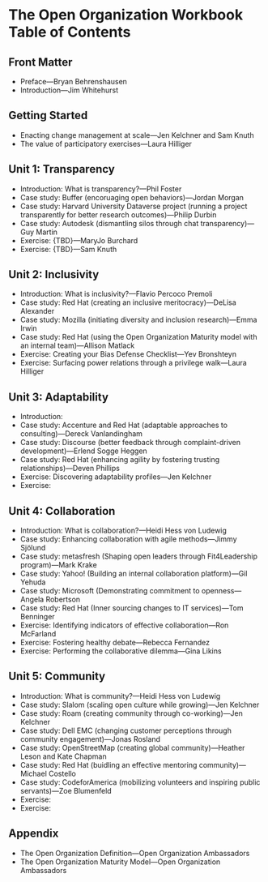 # The Open Organization Workbook Table of Contents

## Front Matter

- Preface—Bryan Behrenshausen
- Introduction—Jim Whitehurst

## Getting Started

- Enacting change management at scale—Jen Kelchner and Sam Knuth
- The value of participatory exercises—Laura Hilliger

## Unit 1: Transparency

- Introduction: What is transparency?—Phil Foster
- Case study: Buffer (encoruaging open behaviors)—Jordan Morgan
- Case study: Harvard University Dataverse project (running a project transparently for better research outcomes)—Philip Durbin
- Case study: Autodesk (dismantling silos through chat transparency)—Guy Martin
- Exercise: {TBD}—MaryJo Burchard
- Exercise: {TBD}—Sam Knuth

## Unit 2: Inclusivity

- Introduction: What is inclusivity?—Flavio Percoco Premoli
- Case study: Red Hat (creating an inclusive meritocracy)—DeLisa Alexander
- Case study: Mozilla (initiating diversity and inclusion research)—Emma Irwin
- Case study: Red Hat (using the Open Organization Maturity model with an internal team)—Allison Matlack
- Exercise: Creating your Bias Defense Checklist—Yev Bronshteyn
- Exercise: Surfacing power relations through a privilege walk—Laura Hilliger

## Unit 3: Adaptability

- Introduction: 
- Case study: Accenture and Red Hat (adaptable approaches to consulting)—Dereck Vanlandingham
- Case study: Discourse (better feedback through complaint-driven development)—Erlend Sogge Heggen
- Case study: Red Hat (enhancing agility by fostering trusting relationships)—Deven Phillips
- Exercise: Discovering adaptability profiles—Jen Kelchner
- Exercise: 

## Unit 4: Collaboration

- Introduction: What is collaboration?—Heidi Hess von Ludewig
- Case study: Enhancing collaboration with agile methods—Jimmy Sjölund
- Case study: metasfresh (Shaping open leaders through Fit4Leadership program)—Mark Krake
- Case study: Yahoo! (Building an internal collaboration platform)—Gil Yehuda
- Case study: Microsoft (Demonstrating commitment to openness—Angela Robertson
- Case study: Red Hat (Inner sourcing changes to IT services)—Tom Benninger
- Exercise: Identifying indicators of effective collaboration—Ron McFarland
- Exercise: Fostering healthy debate—Rebecca Fernandez
- Exercise: Performing the collaborative dilemma—Gina Likins

## Unit 5: Community

- Introduction: What is community?—Heidi Hess von Ludewig
- Case study: Slalom (scaling open culture while growing)—Jen Kelchner
- Case study: Roam (creating community through co-working)—Jen Kelchner
- Case study: Dell EMC (changing customer perceptions through community engagement)—Jonas Rosland
- Case study: OpenStreetMap (creating global community)—Heather Leson and Kate Chapman
- Case study: Red Hat (buidling an effective mentoring community)—Michael Costello
- Case study: CodeforAmerica (mobilizing volunteers and inspiring public servants)—Zoe Blumenfeld
- Exercise: 
- Exercise: 

## Appendix

- The Open Organization Definition—Open Organization Ambassadors
- The Open Organization Maturity Model—Open Organization Ambassadors
